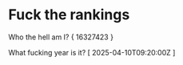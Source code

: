 # Fuck the rankings

Who the hell am I?
{ 16327423 }

What fucking year is it?
[ 2025-04-10T09:20:00Z ]
